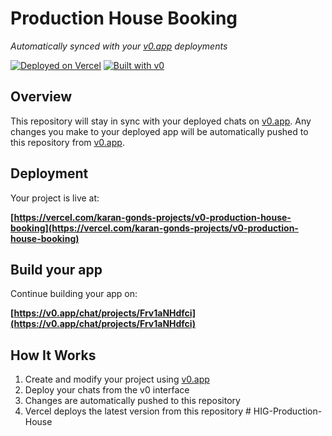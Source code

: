 # Production House Booking

*Automatically synced with your [v0.app](https://v0.app) deployments*

[![Deployed on Vercel](https://img.shields.io/badge/Deployed%20on-Vercel-black?style=for-the-badge&logo=vercel)](https://vercel.com/karan-gonds-projects/v0-production-house-booking)
[![Built with v0](https://img.shields.io/badge/Built%20with-v0.app-black?style=for-the-badge)](https://v0.app/chat/projects/Frv1aNHdfci)

## Overview

This repository will stay in sync with your deployed chats on [v0.app](https://v0.app).
Any changes you make to your deployed app will be automatically pushed to this repository from [v0.app](https://v0.app).

## Deployment

Your project is live at:

**[https://vercel.com/karan-gonds-projects/v0-production-house-booking](https://vercel.com/karan-gonds-projects/v0-production-house-booking)**

## Build your app

Continue building your app on:

**[https://v0.app/chat/projects/Frv1aNHdfci](https://v0.app/chat/projects/Frv1aNHdfci)**

## How It Works

1. Create and modify your project using [v0.app](https://v0.app)
2. Deploy your chats from the v0 interface
3. Changes are automatically pushed to this repository
4. Vercel deploys the latest version from this repository
#   H I G - P r o d u c t i o n - H o u s e  
 